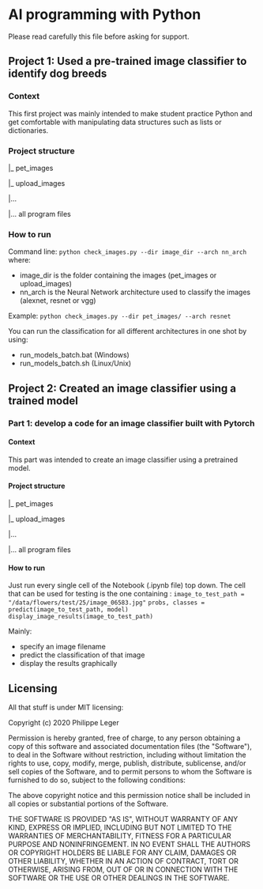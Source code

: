 # AI programming with Python

Please read carefully this file before asking for support.

## Project 1: Used a pre-trained image classifier to identify dog breeds
  
### Context

This first project was mainly intended to make student practice Python and get comfortable with manipulating data structures such as lists or dictionaries.

### Project structure

|_ pet_images

|_ upload_images

|...

|... all program files

### How to run

Command line:
`python check_images.py --dir image_dir --arch nn_arch`
where:
* image_dir is the folder containing the images (pet_images or upload_images)
* nn_arch is the Neural Network architecture used to classify the images (alexnet, resnet or vgg)

Example:
`python check_images.py --dir pet_images/ --arch resnet`

You can run the classification for all different architectures  in one shot by using:
* run_models_batch.bat (Windows)
* run_models_batch.sh (Linux/Unix)

## Project 2: Created an image classifier using a trained model

### Part 1: develop a code for an image classifier built with Pytorch

#### Context

This part was intended to create an image classifier using a pretrained model.

#### Project structure

|_ pet_images

|_ upload_images

|...

|... all program files

#### How to run

Just run every single cell of the Notebook (.ipynb file) top down.
The cell that can be used for testing is the one containing :
`image_to_test_path = "/data/flowers/test/25/image_06583.jpg"`
`probs, classes = predict(image_to_test_path, model)`
`display_image_results(image_to_test_path)`

Mainly:
* specify an image filename
* predict the classification of that image
* display the results graphically

## Licensing
All that stuff is under MIT licensing:

Copyright (c) 2020 Philippe Leger

Permission is hereby granted, free of charge, to any person obtaining a copy
of this software and associated documentation files (the "Software"), to deal
in the Software without restriction, including without limitation the rights
to use, copy, modify, merge, publish, distribute, sublicense, and/or sell
copies of the Software, and to permit persons to whom the Software is
furnished to do so, subject to the following conditions:

The above copyright notice and this permission notice shall be included in all
copies or substantial portions of the Software.

THE SOFTWARE IS PROVIDED "AS IS", WITHOUT WARRANTY OF ANY KIND, EXPRESS OR
IMPLIED, INCLUDING BUT NOT LIMITED TO THE WARRANTIES OF MERCHANTABILITY,
FITNESS FOR A PARTICULAR PURPOSE AND NONINFRINGEMENT. IN NO EVENT SHALL THE
AUTHORS OR COPYRIGHT HOLDERS BE LIABLE FOR ANY CLAIM, DAMAGES OR OTHER
LIABILITY, WHETHER IN AN ACTION OF CONTRACT, TORT OR OTHERWISE, ARISING FROM,
OUT OF OR IN CONNECTION WITH THE SOFTWARE OR THE USE OR OTHER DEALINGS IN THE
SOFTWARE.
